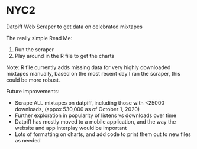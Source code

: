# NYC2
Datpiff Web Scraper to get data on celebrated mixtapes

The really simple Read Me:

1. Run the scraper
2. Play around in the R file to get the charts

Note: R file currently adds missing data for very highly downloaded mixtapes manually, based on the most recent day I ran the scraper, this could be more robust.

Future improvements:
- Scrape ALL mixtapes on datpiff, including those with <25000 downloads, (appox 530,000 as of October 1, 2020)
- Further exploration in popularity of listens vs downloads over time
- Datpiff has mostly moved to a mobile application, and the way the website and app interplay would be important
- Lots of formatting on charts, and add code to print them out to new files as needed

